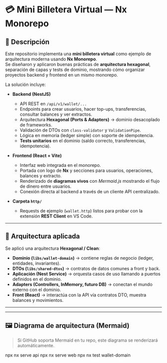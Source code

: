 # 💳 Mini Billetera Virtual — Nx Monorepo

## 📌 Descripción
Este repositorio implementa una **mini billetera virtual** como ejemplo de arquitectura moderna usando **Nx Monorepo**.  
Se diseñaron y aplicaron buenas prácticas de **arquitectura hexagonal**, separación de capas y tests de dominio, mostrando cómo organizar proyectos backend y frontend en un mismo monorepo.

La solución incluye:  

- **Backend (NestJS)**  
  - API REST en `/api/v1/wallet/...`  
  - Endpoints para crear usuarios, hacer top-ups, transferencias, consultar balances y ver extractos.  
  - Arquitectura **Hexagonal (Ports & Adapters)** → dominio desacoplado de frameworks.  
  - Validación de DTOs con `class-validator` y `ValidationPipe`.  
  - Lógica en memoria (ledger simple) con soporte de idempotencia.  
  - **Tests unitarios** en el dominio (saldo correcto, transferencias, idempotencia).  

- **Frontend (React + Vite)**  
  - Interfaz web integrada en el monorepo.  
  - Portada con logo de **Nx** y secciones para usuarios, operaciones, balances y extracto.  
  - Renderizado de **diagramas vivos** con *Mermaid.js* mostrando el flujo de dinero entre usuarios.  
  - Conexión directa al backend a través de un cliente API centralizado.  

- **Carpeta `http/`**  
  - Requests de ejemplo (`wallet.http`) listos para probar con la extensión **REST Client** en VS Code.  

---

## 📐 Arquitectura aplicada

Se aplicó una arquitectura **Hexagonal / Clean**:  

- **Dominio (`libs/wallet-domain`)** → contiene reglas de negocio (ledger, entidades, invariantes).  
- **DTOs (`libs/shared-dtos`)** → contratos de datos comunes a front y back.  
- **Aplicación (Nest Service)** → orquesta casos de uso llamando a puertos definidos en el dominio.  
- **Adapters (Controllers, InMemory, futuro DB)** → conectan el mundo externo con el dominio.  
- **Front (React)** → interactúa con la API vía contratos DTO, muestra balances y movimientos.  

---


---

## 🖼️ Diagrama de arquitectura (Mermaid)

> Si GitHub soporta Mermaid en tu repo, este diagrama se renderizará automáticamente.


npx nx serve api
npx nx serve web
npx nx test wallet-domain




